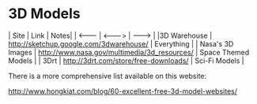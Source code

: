 3D Models
========

| Site | Link  | Notes|
| <--- | <---> | ---> |
|3D Warehouse | http://sketchup.google.com/3dwarehouse/ | Everything |
| Nasa's 3D Images | http://www.nasa.gov/multimedia/3d_resources/ | Space Themed Models | 
| 3Drt | http://3drt.com/store/free-downloads/ | Sci-Fi Models | 


There is a more comprehensive list available on this website:

http://www.hongkiat.com/blog/60-excellent-free-3d-model-websites/

